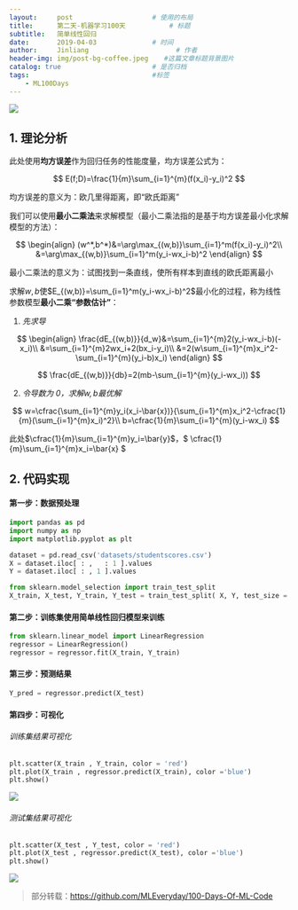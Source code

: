 ```yaml
---
layout:     post                    # 使用的布局
title:      第二天-机器学习100天           # 标题 
subtitle:   简单线性回归
date:       2019-04-03              # 时间
author:     Jinliang                      # 作者
header-img: img/post-bg-coffee.jpeg    #这篇文章标题背景图片
catalog: true                       # 是否归档
tags:                               #标签
    - ML100Days
---
```


![](https://ws3.sinaimg.cn/large/006tNc79ly1g1rioe50nnj30m81jktt5.jpg)

## 1. 理论分析

此处使用**均方误差**作为回归任务的性能度量，均方误差公式为：


$$
E(f;D)=\frac{1}{m}\sum_{i=1}^{m}(f(x_i)-y_i)^2
$$


均方误差的意义为：欧几里得距离，即“欧氏距离”

我们可以使用**最小二乘法**来求解模型（最小二乘法指的是基于均方误差最小化求解模型的方法）：


$$
\begin{align}
(w^*,b^*)&=\arg\max_{(w,b)}\sum_{i=1}^m(f(x_i)-y_i)^2\\
&=\arg\max_{(w,b)}\sum_{i=1}^m(y_i-wx_i-b)^2
\end{align}
$$


最小二乘法的意义为：试图找到一条直线，使所有样本到直线的欧氏距离最小

求解$w,b$使$E_{(w,b)}=\sum_{i=1}^m(y_i-wx_i-b)^2$最小化的过程，称为线性参数模型**最小二乘“参数估计”**：

1. *先求导*


$$
\begin{align}
\frac{dE_{(w,b)}}{d_w}&=\sum_{i=1}^{m}2(y_i-wx_i-b)(-x_i)\\
&=\sum_{i=1}^{m}2wx_i+2(bx_i-y_i)\\
&=2(w\sum_{i=1}^{m}x_i^2-\sum_{i=1}^{m}(y_i-b)x_i)
\end{align}
$$

$$
\frac{dE_{(w,b)}}{db}=2(mb-\sum_{i=1}^{m}(y_i-wx_i))
$$



2. *令导数为 0，求解$w,b$最优解*


$$
w=\cfrac{\sum_{i=1}^{m}y_i(x_i-\bar{x})}{\sum_{i=1}^{m}x_i^2-\cfrac{1}{m}(\sum_{i=1}^{m}x_i)^2}\\
b=\cfrac{1}{m}\sum_{i=1}^{m}(y_i-wx_i)
$$


[具体求解过程请参考南瓜书]: https://datawhalechina.github.io/pumpkin-book/#/chapter3/chapter3?id=_37

此处$\cfrac{1}{m}\sum_{i=1}^{m}y_i=\bar{y}$，$ \cfrac{1}{m}\sum_{i=1}^{m}x_i=\bar{x} $

## 2. 代码实现

#### 第一步：数据预处理


```python
import pandas as pd
import numpy as np
import matplotlib.pyplot as plt

dataset = pd.read_csv('datasets/studentscores.csv')
X = dataset.iloc[ : ,   : 1 ].values
Y = dataset.iloc[ : , 1 ].values

from sklearn.model_selection import train_test_split
X_train, X_test, Y_train, Y_test = train_test_split( X, Y, test_size = 1/4, random_state = 0)
```

#### 第二步：训练集使用简单线性回归模型来训练


```python
from sklearn.linear_model import LinearRegression
regressor = LinearRegression()
regressor = regressor.fit(X_train, Y_train)
```

#### 第三步：预测结果


```python
Y_pred = regressor.predict(X_test)
```

#### 第四步：可视化

###### 训练集结果可视化


```python
plt.scatter(X_train , Y_train, color = 'red')
plt.plot(X_train , regressor.predict(X_train), color ='blue')
plt.show()
```


![](https://ws2.sinaimg.cn/large/006tNc79ly1g1rimi8fosj30ac070mx2.jpg)


###### 测试集结果可视化



```python
plt.scatter(X_test , Y_test, color = 'red')
plt.plot(X_test , regressor.predict(X_test), color ='blue')
plt.show()
```


![](https://ws2.sinaimg.cn/large/006tNc79ly1g1rimqkr80j30ac070q2u.jpg)

> 部分转载：<https://github.com/MLEveryday/100-Days-Of-ML-Code>


